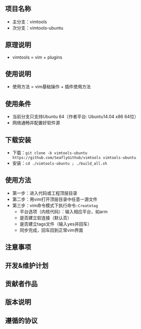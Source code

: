 ## 项目名称

- 主分支：vimtools
- 次分支：vimtools-ubuntu

## 原理说明

- vimtools = vim + plugins

## 使用说明

- 使用方法 = vim基础操作 + 插件使用方法

## 使用条件

- 当前分支只支持Ubuntu 64（作者平台: Ubuntu14.04 x86 64位）
- 网络通畅并配置好软件源

## 下载安装

- 下载：`git clone -b vimtools-ubuntu https://github.com/SeaflyGithub/vimtools vimtools-ubuntu`
- 安装：`cd ./vimtools-ubuntu ; ./build_all.sh`

## 使用方法

- 第一步：进入代码或工程顶层目录
- 第二步：用vim打开顶层目录中任意一源文件
- 第三步：vim命令模式下执行命令`:Createtag`
    - 平台选项（内核代码）：输入相应平台，如arm
    - 是否建立软连接（默认否）
    - 是否建立tags文件（输入yes并回车）
    - 同步完成，回车回到正常vim界面

## 注意事项

## 开发&维护计划

## 贡献者作品

## 版本说明

## 遵循的协议

